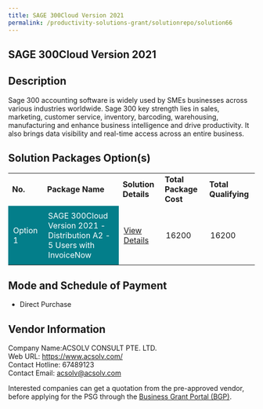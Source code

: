```yaml
---
title: SAGE 300Cloud Version 2021
permalink: /productivity-solutions-grant/solutionrepo/solution66
---
```


## SAGE 300Cloud Version 2021

## Description

Sage 300 accounting software is widely used by SMEs businesses across various industries worldwide. Sage 300 key strength lies in sales, marketing, customer service, inventory, barcoding, warehousing, manufacturing and enhance business intelligence and drive productivity. It also brings data visibility and real-time access across an entire business.

## Solution Packages Option(s)

<table>
<tr>
<td><b>No.</b></td>
<td><b>Package Name</b></td>
<td><b>Solution Details</b></td>
<td><b>Total Package Cost</b></td>
<td><b>Total Qualifying</b></td>
</tr>
<tr>
<td style='padding: 10px; background-color: #037E8A; color: #FFFFFF;'>Option 1</td>
<td style='padding: 10px; background-color: #037E8A; color: #FFFFFF;'>SAGE 300Cloud Version 2021 - Distribution A2 - 5 Users with InvoiceNow</td>
<td style='padding: 10px;'><a href='https://www.gobusiness.gov.sg/images/psg/Desensitised_Acsolv_Consult_Annex_3_CR_wef_2_Sept_2021_Part_2.pdf' target='_blank'>View Details</a></td>
<td style='padding: 10px;'>16200</td>
<td style='padding: 10px;'>16200</td>
</tr>
</table>

## Mode and Schedule of Payment

 - Direct Purchase

## Vendor Information

 Company Name:ACSOLV CONSULT PTE. LTD. <br>Web URL: https://www.acsolv.com/ <br>Contact Hotline: 67489123 <br>Contact Email: acsolv@acsolv.com <br>

Interested companies can get a quotation from the pre-approved vendor, before applying for the PSG through the <a href='https://www.businessgrants.gov.sg/' target='_blank' rel='noopener'>Business Grant Portal (BGP)</a>.

<script src="/jquery/resize-tables.js"></script>

